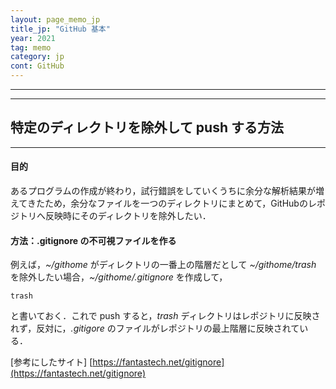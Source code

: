 ```yaml
---
layout: page_memo_jp
title_jp: "GitHub 基本"
year: 2021
tag: memo
category: jp
cont: GitHub
---
```



---

---
## 特定のディレクトリを除外して push する方法
---
#### **目的**
あるプログラムの作成が終わり，試行錯誤をしていくうちに余分な解析結果が増えてきたため，余分なファイルを一つのディレクトリにまとめて，GitHubのレポジトリへ反映時にそのディレクトリを除外したい．

#### **方法：.gitignore の不可視ファイルを作る**

例えば，*~/githome* がディレクトリの一番上の階層だとして *~/githome/trash* を除外したい場合，*~/githome/.gitignore* を作成して，
~~~
trash
~~~
と書いておく．これで push すると，*trash* ディレクトリはレポジトリに反映されず，反対に，*.gitigore* のファイルがレポジトリの最上階層に反映されている．

[参考にしたサイト] 
[https://fantastech.net/gitignore](https://fantastech.net/gitignore)
